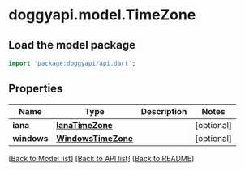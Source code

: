 # doggyapi.model.TimeZone

## Load the model package
```dart
import 'package:doggyapi/api.dart';
```

## Properties
Name | Type | Description | Notes
------------ | ------------- | ------------- | -------------
**iana** | [**IanaTimeZone**](IanaTimeZone.md) |  | [optional] 
**windows** | [**WindowsTimeZone**](WindowsTimeZone.md) |  | [optional] 

[[Back to Model list]](../README.md#documentation-for-models) [[Back to API list]](../README.md#documentation-for-api-endpoints) [[Back to README]](../README.md)


